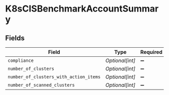 # K8sCISBenchmarkAccountSummary


## Fields

| Field                                  | Type                                   | Required                               | Description                            |
| -------------------------------------- | -------------------------------------- | -------------------------------------- | -------------------------------------- |
| `compliance`                           | *Optional[int]*                        | :heavy_minus_sign:                     | N/A                                    |
| `number_of_clusters`                   | *Optional[int]*                        | :heavy_minus_sign:                     | N/A                                    |
| `number_of_clusters_with_action_items` | *Optional[int]*                        | :heavy_minus_sign:                     | N/A                                    |
| `number_of_scanned_clusters`           | *Optional[int]*                        | :heavy_minus_sign:                     | N/A                                    |